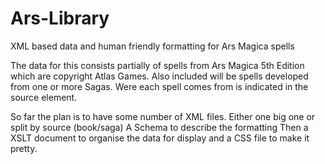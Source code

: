 # Ars-Library
XML based data and human friendly formatting for Ars Magica spells

The data for this consists partially of spells from Ars Magica 5th Edition which are copyright Atlas Games.
Also included will be spells developed from one or more Sagas. Were each spell comes from is indicated in the source element.

So far the plan is to have some number of XML files. Either one big one or split by source (book/saga)
A Schema to describe the formatting
Then a XSLT document to organise the data for display and a CSS file to make it pretty. 
